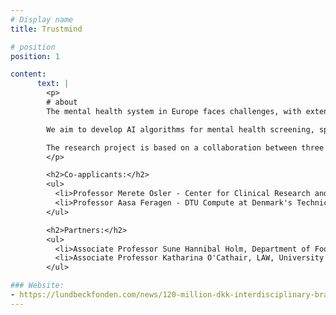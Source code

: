 ```yaml
---
# Display name
title: Trustmind 

# position
position: 1

content:
      text: |
        <p>
        # about
        The mental health system in Europe faces challenges, with extensive waiting times for diagnostic psychiatric appointments, and in Denmark, a national average waiting time of 92 weeks to see a psychiatric specialist has been reported. Artificial Intelligence (AI) is touted as a solution, particularly for prioritizing healthcare resources and reducing waiting times. However, such promises of AI must be carefully assessed, emphasizing transparency, ethics, and accountability. 

        We aim to develop AI algorithms for mental health screening, specifically targeting Major Depressive Disorder (MDD), which affects up to 6.9% of the European population. The algorithms will be developed on mental health data from five different datasets consisting of population-based data from Danish registers as well as patient data from existing MDD research projects. Our efforts stand out due to a combination of technical and clinical expertise, bridging the gap between data understanding and clinical context. Ethical and legal considerations will guide our algorithm assessment.

        The research project is based on a collaboration between three senior scientists from different disciplines - neuroscience, AI as well as medicine - as well as two collaborators from the fields of ethics, and law. The project will be led by Associate Professor Melanie Ganz-Benjaminsen from the Department of Computer Science at the University of Copenhagen (DIKU) and the Neurobiology Research Unit, Rigshospitalet (RH). She will work closely with Prof. Aasa Feragen from DTU Compute at Denmark's Technical University (DTU) and Prof. Merete Osler from the Center for Clinical Research and Prevention at Bispebjerg and Frederiksberg Hospitals (CCRP-RH) and Institute of Public Health at the University of Copenhagen. Two collaborators from the field of ethics, Associate Professor Sune H. Holm from the Department of Food and Resource Economics at the University of Copenhagen (IFRO KU), and legal studies, Associate Professor Katharina Ó Cathaoir from the Faculty of Law at the University of Copenhagen (LAW KU), complete the team.
        </p>

        <h2>Co-applicants:</h2>
        <ul>
          <li>Professor Merete Osler - Center for Clinical Research and Prevention at Bispebjerg and Frederiksberg Hospitals (CCRP-RH) and Institute of Public Health at the University of Copenhagen</li>
          <li>Professor Aasa Feragen - DTU Compute at Denmark's Technical University (DTU)</li>
        </ul>

        <h2>Partners:</h2>
        <ul>
          <li>Associate Professor Sune Hannibal Holm, Department of Food and Resource Economics, University of Copenhagen</li>
          <li>Associate Professor Katharina O'Cathair, LAW, University of Copenhagen</li>
        </ul>

### Website:
- https://lundbeckfonden.com/news/120-million-dkk-interdisciplinary-brain-research/melanie-ganz-benjaminsen 
---
```



